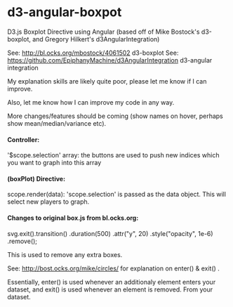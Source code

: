 d3-angular-boxpot
=================

D3.js Boxplot Directive using Angular (based off of Mike Bostock's d3-boxplot, and Gregory Hilkert's d3AngularIntegration)

See: http://bl.ocks.org/mbostock/4061502   d3-boxplot
See: https://github.com/EpiphanyMachine/d3AngularIntegration   d3-angular integration

My explanation skills are likely quite poor, please let me know if I can improve. 

Also, let me know how I can improve my code in any way.

More changes/features should be coming (show names on hover, perhaps show mean/median/variance etc).







<h4><b> Controller: </b></h4>

'$scope.selection' array: the buttons are used to push new indices which you want to graph into this array


<b><h4> (boxPlot) Directive: </b></h4>

scope.render(data): 'scope.selection' is passed as the data object. This will select new players to graph.


<b><h4> Changes to original box.js from bl.ocks.org: </b></h4>


svg.exit().transition()
    .duration(500)
    .attr("y", 20)
    .style("opacity", 1e-6)
    .remove();
    
This is used to remove any extra boxes.

See: http://bost.ocks.org/mike/circles/ for explanation on enter() & exit() .

Essentially, enter() is used whenever an additionaly element enters your dataset, and exit() is used whenever an element is removed. From your dataset.

